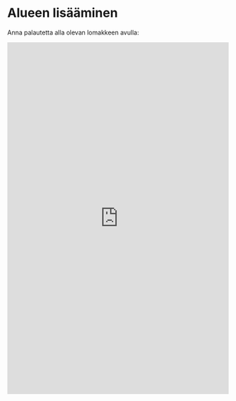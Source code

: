 # Alueen lisääminen

Anna palautetta alla olevan lomakkeen avulla:

<iframe src="https://docs.google.com/forms/d/e/1FAIpQLSfsGGxcdoyVvwqIh-dGyleqlHLDa48dSnIgMMCHhSZR-pgl4Q/viewform?usp=pp_url&amp;embedded=true" width="100%" height="800" frameborder="0" marginheight="0" marginwidth="0">

Ladataan...

</iframe>
